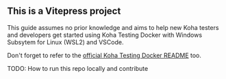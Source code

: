 ## This is a Vitepress project

This guide assumes no prior knowledge and aims to help new Koha testers and developers get started using Koha Testing Docker with Windows Subsytem for Linux (WSL2) and VSCode.

Don't forget to refer to the [official Koha Testing Docker README](https://gitlab.com/koha-community/koha-testing-docker/-/blob/main/README.md) too.

TODO: How to run this repo locally and contribute